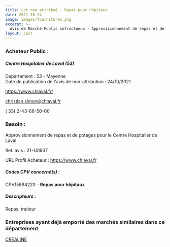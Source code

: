 ```yaml
---
title: Lot non attribué - Repas pour hôpitaux
date: 2021-10-24
image: images/fournitures.png
excerpt: >-
  Avis de Marché Public infructueux - Approvisionnement de repas et de potages pour le Centre Hospitalier de Laval
layout: post
---
```


### Acheteur Public :
##### Centre Hospitalier de Laval (53)
Département : 53 - Mayenne<br/>
Date de publication de l'avis de non-attribution : 24/10/2021


https://www.chlaval.fr/

christian.simon@chlaval.fr

( 33) 2-43-66-50-00
### Besoin :

Approvisionnement de repas et de potages pour le Centre Hospitalier de Laval

Ref. avis : 21-141937

URL Profil Acheteur : https://www.chlaval.fr

##### Codes CPV concerné(s) :
CPV15894220 - **Repas pour hôpitaux** <br/>

##### Descripteurs :
Repas, traiteur <br/>

### Entreprises ayant déjà emporté des marchés similaires dans ce département
<a href="/entreprise-552/siren-383679677">CREALINE</a><br/><br/>
